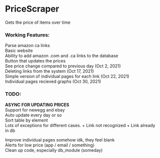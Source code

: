 # PriceScraper
Gets the price of items over time

<h3>Working Features:</h3>
Parse amazon ca links<br>
Basic website<br>
Ability to add amazon .com and .ca links to the database<br>
Button that updates the prices<br>
See price change compared to previous day (Oct 2, 2021)<br>
Deleting links from the system (Oct 17, 2021)<br>
Simple version of individual pages for each link (Oct 22, 2021) <br>
Individual pages recieved graphs (Oct 30, 2021) <br>

<h3>TODO:</h3>
<b>ASYNC FOR UPDATING PRICES </b><br>
Support for newegg and ebay<br>
Auto update every day or so <br>
Sort table by element <br>
Lots of exceptions for different cases.
+ Link not recognized
+ Link already in db

Improve individual pages somehow idk, they feel blank<br>
Alerts for low price (app / email / something) <br>
Clean up code, especially db_module (someday) <br>
